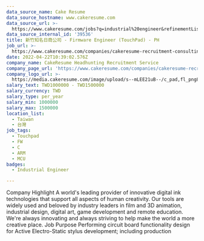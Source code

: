 ```yaml
---
data_source_name: Cake Resume
data_source_hostname: www.cakeresume.com
data_source_url: >-
  https://www.cakeresume.com/jobs?q=industrial%20engineer&refinementList%5Blang_name%5D%5B0%5D=English&refinementList%5Bsalary_type%5D=per_year
data_source_internal_id: '39536'
title: 新竹知名日商公司 - Firmware Engineer (TouchPad) - PH
job_url: >-
  https://www.cakeresume.com/companies/cakeresume-recruitment-consulting/jobs/4dc0e5
date: 2022-04-22T10:39:02.576Z
company_name: CakeResume Headhunting Recruitment Service
company_page_url: 'https://www.cakeresume.com/companies/cakeresume-recruitment-consulting'
company_logo_url: >-
  https://media.cakeresume.com/image/upload/s--mLEE21uB--/c_pad,fl_png8,h_200,w_200/v1620881212/vdbipassrdfr8omwzeq6.png
salary_text: TWD1000000 - TWD1500000
salary_currency: TWD
salary_type: per_year
salary_min: 1000000
salary_max: 1500000
location_list:
  - Taiwan
  - 台灣
job_tags:
  - Touchpad
  - FW
  - C
  - ARM
  - MCU
badges:
  - Industrial Engineer

---
```


Company Highlight A world's leading provider of innovative digital ink technologies that support all aspects of human creativity. Our tools are widely used and beloved by industry leaders in film and 3D animation, industrial design, digital art, game development and remote education. We're always innovating and always striving to help make the world a more creative place. Job Purpose Performing circuit board functionality design for Active Electro-Static stylus development; including production 